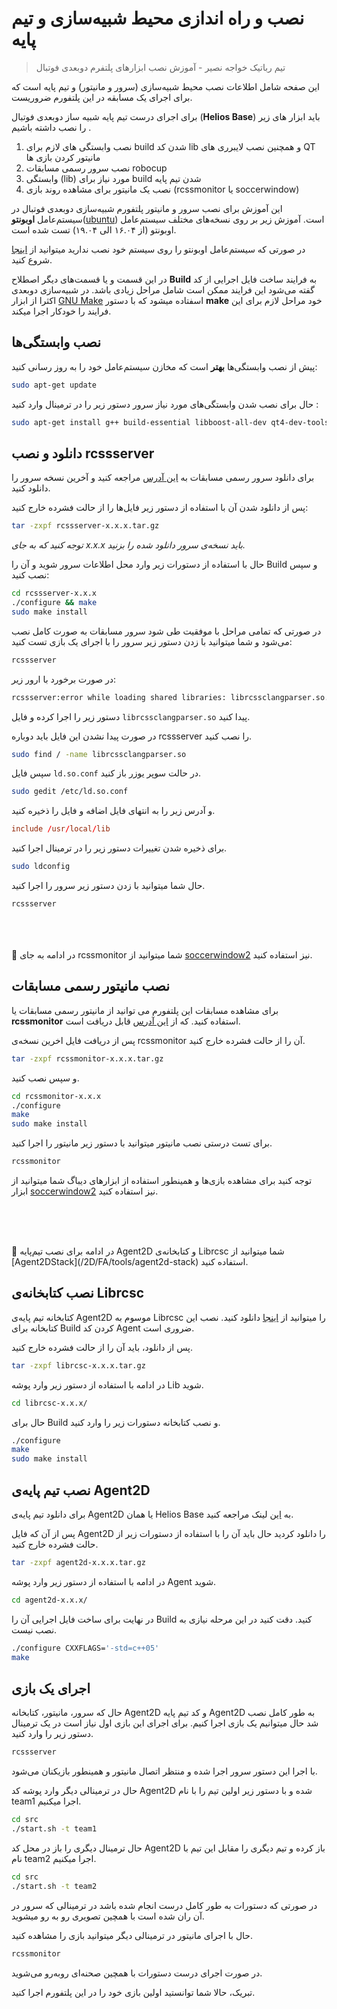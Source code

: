 # نصب و راه اندازی محیط شبیه‌سازی و تیم پایه

<div id="71789765072"><script type="text/JavaScript" src="https://www.aparat.com/embed/7Z0ha?data[rnddiv]=71789765072&data[responsive]=yes"></script></div>

> تیم رباتیک خواجه نصیر - آموزش نصب ابزارهای پلتفرم دوبعدی فوتبال

این صفحه شامل اطلاعات نصب محیط شبیه‌سازی (سرور و مانیتور) و تیم پایه است که برای اجرای یک مسابقه در این پلتفورم ضروریست.

برای اجرای درست تیم پایه شبیه ساز دوبعدی فوتبال (**Helios Base**) باید ابزار های زیر را نصب داشته باشیم . 

1.  نصب وابستگی های لازم برای build شدن کد lib و همچنین نصب لایبرری های QT مانیتور کردن بازی ها 
2. نصب سرور رسمی مسابقات robocup
3. وابستگی (lib) مورد نیاز برای build شدن تیم پایه
4. نصب یک مانیتور برای مشاهده روند بازی (rcssmonitor یا soccerwindow)


<note type="warning" label="">


این آموزش برای نصب سرور و مانیتور پلتفورم شبیه‌سازی دوبعدی فوتبال در سیستم‌عامل **اوبونتو**([ubuntu](https://ubuntu.com)) است. آموزش زیر بر روی نسخه‌های مختلف سیستم‌عامل اوبونتو (از ۱۶.۰۴ الی ۱۹.۰۴) تست شده است.

</note>

<note type="danger" label="">در صورتی که سیستم‌عامل اوبونتو را روی سیستم خود نصب ندارید میتوانید از [اینجا](http://linux-zone.org/forums/%D8%A7%D9%86%D8%AC%D9%85%D9%86-%D9%84%DB%8C%D9%86%D9%88%DA%A9%D8%B3-linux-forum/%D8%AA%D9%88%D8%B2%DB%8C%D8%B9-%D9%87%D8%A7%DB%8C-%D9%84%DB%8C%D9%86%D9%88%DA%A9%D8%B3-linux-distributions/debian-ubuntu-mint/3870-%D8%A2%D9%85%D9%88%D8%B2%D8%B4-%D9%86%D8%B5%D8%A8-ubuntu-16-10-16-04-%D8%AF%D8%B1-%DA%A9%D9%86%D8%A7%D8%B1-%D9%88%DB%8C%D9%86%D8%AF%D9%88%D8%B2-8-10-%D8%A8%D9%87-%D8%B5%D9%88%D8%B1%D8%AA-dual-boot) شروع کنید.</note>


<note type="tip" label="">در این قسمت و یا قسمت‌های دیگر اصطلاح **Build** به فرایند ساخت فایل اجرایی از کد گفته می‌شود این فرایند ممکن است شامل مراحل زیادی باشد. در شبیه‌سازی دوبعدی اکثرا از ابزار [GNU Make](https://www.gnu.org/software/make/) اسفتاده میشود که با دستور **make** خود مراحل لازم برای این فرایند را خودکار اجرا میکند. </note>



## نصب وابستگی‌ها 

پیش از نصب وابستگی‌ها **بهتر** است که مخازن سیستم‌عامل خود را به روز رسانی کنید:‌

```bash
sudo apt-get update
```

حال برای نصب شدن وابستگی‌های مورد نیاز سرور دستور زیر را در ترمینال وارد کنید :‌

```bash
sudo apt-get install g++ build-essential libboost-all-dev qt4-dev-tools libaudio-dev libgtk-3-dev libxt-dev bison flex
```



##   دانلود و نصب rcssserver

برای دانلود سرور رسمی مسابقات به [این آدرس](https://github.com/rcsoccersim/rcssserver/releases) مراجعه کنید و آخرین نسخه سرور را دانلود کنید. 

پس از دانلود شدن آن با استفاده از دستور زیر فایل‌ها را از حالت فشرده خارج کنید:‌

```bash
tar -zxpf rcssserver-x.x.x.tar.gz
```

*توجه کنید که به جای x.x.x باید نسخه‌ی سرور دانلود شده را بزنید.*

حال با استفاده از دستورات زیر وارد محل اطلاعات سرور شوید و آن را Build و سپس نصب کنید: 

```bash
cd rcssserver-x.x.x
./configure && make
sudo make install
```

در صورتی که تمامی مراحل با موفقیت طی شود سرور مسابقات به صورت کامل نصب می‌شود و شما میتوانید با زدن دستور زیر سرور را با اجرای یک بازی تست کنید:

```bash
rcssserver
```

در صورت برخورد با ارور زیر:

```bash
rcssserver:error while loading shared libraries: librcssclangparser.so.2: cannot open shared object file: No such file or directory
```

دستور زیر را اجرا کرده و  فایل  `librcssclangparser.so`  پیدا کنید.

در صورت پیدا نشدن این فایل باید دوباره rcssserver را نصب کنید.

```bash
sudo find / -name librcssclangparser.so
```

سپس فایل `ld.so.conf` در حالت سوپر یوزر باز کنید.

```bash
sudo gedit /etc/ld.so.conf
```

و آدرس زیر را به انتهای فایل اضافه و فایل را ذخیره کنید.

```conf
include /usr/local/lib 
```

برای ذخیره شدن تغییرات دستور زیر را در ترمینال اجرا کنید.

```bash
sudo ldconfig
```

حال شما میتوانید با زدن دستور زیر سرور را اجرا کنید.

```bash
rcssserver
```
</br></br></br>
<note type="tip" label="">🔷 در ادامه به جای rcssmonitor شما میتوانید از [soccerwindow2](/2D/FA/tools/soccerwindow2) نیز استفاده کنید.</note>


## نصب مانیتور رسمی مسابقات

برای مشاهده مسابقات این پلتفورم می توانید از مانیتور رسمی مسابقات یا **rcssmonitor** استفاده کنید. که از [این آدرس](https://github.com/rcsoccersim/rcssmonitor/releases) قابل دریافت است.

پس از دریافت فایل اخرین نسخه‌ی rcssmonitor آن را از حالت فشرده خارج کنید.

```bash
tar -zxpf rcssmonitor-x.x.x.tar.gz
```

و سپس نصب کنید.

```bash
cd rcssmonitor-x.x.x
./configure 
make 
sudo make install 
```

برای تست درستی نصب مانیتور میتوانید با دستور زیر مانیتور را اجرا کنید.

```bash
rcssmonitor
```

توجه کنید برای مشاهده بازی‌ها و همینطور استفاده از ابزار‌های دیباگ شما میتوانید از ابزار [soccerwindow2](https://rcss.ir/2D/FA/tools/soccerwindow2) نیز استفاده کنید.

</br></br></br>

<Note type="tip" label=""> 
🔷 در ادامه برای نصب تیم‌پایه Agent2D و کتابخانه‌ی Librcsc شما میتوانید از [Agent2DStack](/2D/FA/tools/agent2d-stack) استفاده کنید.
</Note>

## نصب کتابخانه‌ی Librcsc

کتابخانه تیم پایه‌ی Agent2D موسوم به Librcsc را میتوانید از [اینجا](https://osdn.net/projects/rctools/releases/p3777) دانلود کنید. نصب این کتابخانه برای Build کردن کد Agent ضروری است. 

پس از دانلود، باید آن را از حالت فشرده خارج کنید. 

```bash
tar -zxpf librcsc-x.x.x.tar.gz
```

در ادامه با استفاده از دستور زیر وارد پوشه Lib شوید. 

```bash
cd librcsc-x.x.x/
```

حال برای Build و نصب کتابخانه دستورات زیر را وارد کنید.

```bash
./configure 
make
sudo make install
```



## نصب تیم پایه‌ی Agent2D

برای دانلود تیم پایه‌ی Agent2D یا همان Helios Base به [این](https://osdn.net/projects/rctools/releases/55186) لینک مراجعه کنید. 

پس از آن که فایل Agent2D را دانلود کردید حال باید آن را با استفاده از دستورات زیر از حالت فشرده خارج کنید.

```bash
tar -zxpf agent2d-x.x.x.tar.gz
```

در ادامه با استفاده از دستور زیر وارد پوشه Agent شوید. 

```bash
cd agent2d-x.x.x/
```

در نهایت برای ساخت فایل اجرایی آن را Build کنید. دقت کنید در این مرحله نیازی به نصب نیست.

```bash
./configure CXXFLAGS='-std=c++05'
make
```



## اجرای یک بازی

حال که سرور، مانیتور، کتابخانه Agent2D و کد تیم پایه Agent2D به طور کامل نصب شد حال میتوانیم یک بازی اجرا کنیم. برای اجرای این بازی اول نیاز است در یک ترمینال دستور زیر را وارد کنید.

```bash
rcssserver
```

با اجرا این دستور سرور اجرا شده و منتظر اتصال مانیتور و همینطور بازیکنان می‌شود.

حال در ترمینالی دیگر وارد پوشه کد Agent2D شده و با دستور زیر اولین تیم را با نام team1 اجرا میکنیم.

```bash
cd src
./start.sh -t team1
```

حال ترمینال دیگری را باز در محل کد Agent2D باز کرده و تیم دیگری را مقابل این تیم با نام team2 اجرا میکنیم.

```bash
cd src
./start.sh -t team2
```

در صورتی که دستورات به طور کامل درست انجام شده باشد در ترمینالی که سرور در آن ران شده است با همچین تصویری رو به رو میشوید.

<ImageZoom 
  src="/docs/2D/FA/img/doc/basic/rcssserver_run_a_game.jpg" 
  :border="false" 
  width="auto"
/>

حال با اجرای مانیتور در ترمینالی دیگر میتوانید بازی را مشاهده کنید.

```bash
rcssmonitor
```

در صورت اجرای درست دستورات با همچین صحنه‌ای روبه‌رو می‌شوید.



<ImageZoom 
  src="/docs/2D/FA/img/doc/basic/rcssmonitor_run_a_game.jpg" 
  :border="false" 
  width="auto"
/>



تبریک، حالا شما توانستید اولین بازی خود را در این پلتفورم اجرا کنید.